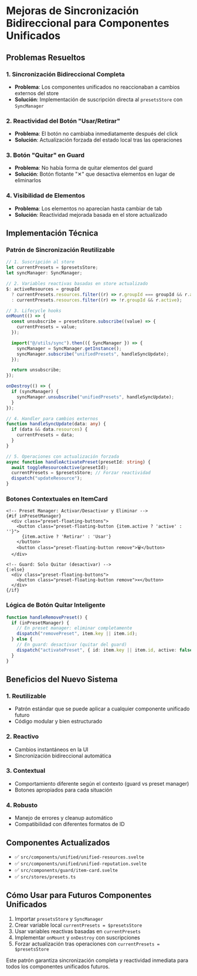 # Mejoras de Sincronización Bidireccional para Componentes Unificados

## Problemas Resueltos

### 1. **Sincronización Bidireccional Completa**

- **Problema**: Los componentes unificados no reaccionaban a cambios externos del store
- **Solución**: Implementación de suscripción directa al `presetsStore` con `SyncManager`

### 2. **Reactividad del Botón "Usar/Retirar"**

- **Problema**: El botón no cambiaba inmediatamente después del click
- **Solución**: Actualización forzada del estado local tras las operaciones

### 3. **Botón "Quitar" en Guard**

- **Problema**: No había forma de quitar elementos del guard
- **Solución**: Botón flotante "✕" que desactiva elementos en lugar de eliminarlos

### 4. **Visibilidad de Elementos**

- **Problema**: Los elementos no aparecían hasta cambiar de tab
- **Solución**: Reactividad mejorada basada en el store actualizado

## Implementación Técnica

### Patrón de Sincronización Reutilizable

```typescript
// 1. Suscripción al store
let currentPresets = $presetsStore;
let syncManager: SyncManager;

// 2. Variables reactivas basadas en store actualizado
$: activeResources = groupId
  ? currentPresets.resources.filter((r) => r.groupId === groupId && r.active)
  : currentPresets.resources.filter((r) => !r.groupId && r.active);

// 3. Lifecycle hooks
onMount(() => {
  const unsubscribe = presetsStore.subscribe((value) => {
    currentPresets = value;
  });

  import("@/utils/sync").then(({ SyncManager }) => {
    syncManager = SyncManager.getInstance();
    syncManager.subscribe("unifiedPresets", handleSyncUpdate);
  });

  return unsubscribe;
});

onDestroy(() => {
  if (syncManager) {
    syncManager.unsubscribe("unifiedPresets", handleSyncUpdate);
  }
});

// 4. Handler para cambios externos
function handleSyncUpdate(data: any) {
  if (data && data.resources) {
    currentPresets = data;
  }
}

// 5. Operaciones con actualización forzada
async function handleActivatePreset(presetId: string) {
  await toggleResourceActive(presetId);
  currentPresets = $presetsStore; // Forzar reactividad
  dispatch("updateResource");
}
```

### Botones Contextuales en ItemCard

```svelte
<!-- Preset Manager: Activar/Desactivar y Eliminar -->
{#if inPresetManager}
  <div class="preset-floating-buttons">
    <button class="preset-floating-button {item.active ? 'active' : ''}">
      {item.active ? 'Retirar' : 'Usar'}
    </button>
    <button class="preset-floating-button remove">🗑️</button>
  </div>

<!-- Guard: Solo Quitar (desactivar) -->
{:else}
  <div class="preset-floating-buttons">
    <button class="preset-floating-button remove">✕</button>
  </div>
{/if}
```

### Lógica de Botón Quitar Inteligente

```typescript
function handleRemovePreset() {
  if (inPresetManager) {
    // En preset manager: eliminar completamente
    dispatch("removePreset", item.key || item.id);
  } else {
    // En guard: desactivar (quitar del guard)
    dispatch("activatePreset", { id: item.key || item.id, active: false });
  }
}
```

## Beneficios del Nuevo Sistema

### 1. **Reutilizable**

- Patrón estándar que se puede aplicar a cualquier componente unificado futuro
- Código modular y bien estructurado

### 2. **Reactivo**

- Cambios instantáneos en la UI
- Sincronización bidireccional automática

### 3. **Contextual**

- Comportamiento diferente según el contexto (guard vs preset manager)
- Botones apropiados para cada situación

### 4. **Robusto**

- Manejo de errores y cleanup automático
- Compatibilidad con diferentes formatos de ID

## Componentes Actualizados

- ✅ `src/components/unified/unified-resources.svelte`
- ✅ `src/components/unified/unified-reputation.svelte`
- ✅ `src/components/guard/item-card.svelte`
- ✅ `src/stores/presets.ts`

## Cómo Usar para Futuros Componentes Unificados

1. Importar `presetsStore` y `SyncManager`
2. Crear variable local `currentPresets = $presetsStore`
3. Usar variables reactivas basadas en `currentPresets`
4. Implementar `onMount` y `onDestroy` con suscripciones
5. Forzar actualización tras operaciones con `currentPresets = $presetsStore`

Este patrón garantiza sincronización completa y reactividad inmediata para todos los componentes unificados futuros.
